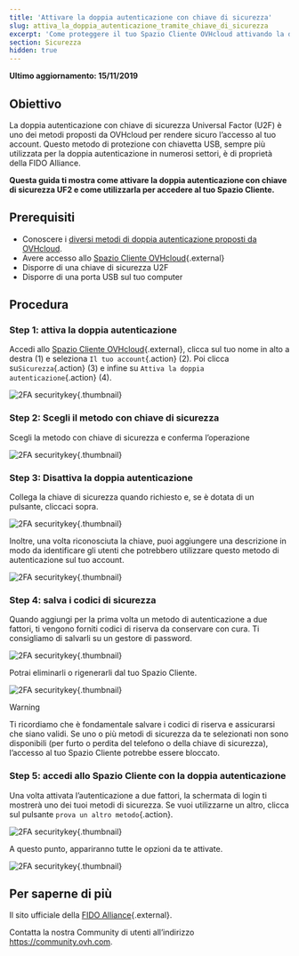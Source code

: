 ```yaml
---
title: 'Attivare la doppia autenticazione con chiave di sicurezza'
slug: attiva_la_doppia_autenticazione_tramite_chiave_di_sicurezza
excerpt: 'Come proteggere il tuo Spazio Cliente OVHcloud attivando la doppia autenticazione con chiave di sicurezza U2F'
section: Sicurezza
hidden: true
---
```


**Ultimo aggiornamento: 15/11/2019**

## Obiettivo

La doppia autenticazione con chiave di sicurezza Universal Factor (U2F) è uno dei metodi proposti da OVHcloud per rendere sicuro l’accesso al tuo account. Questo metodo di protezione con chiavetta USB, sempre più utilizzata per la doppia autenticazione in numerosi settori, è di proprietà della FIDO Alliance.

**Questa guida ti mostra come attivare la doppia autenticazione con chiave di sicurezza UF2 e come utilizzarla per accedere al tuo Spazio Cliente.**

## Prerequisiti

- Conoscere i [diversi metodi di doppia autenticazione proposti da OVHcloud](https://docs.ovh.com/fr/customer/proteggi_il_tuo_account_con_2FA/).
- Avere accesso allo [Spazio Cliente OVHcloud](https://www.ovh.com/auth/?action=gotomanager){.external}
- Disporre di una chiave di sicurezza U2F
- Disporre di una porta USB sul tuo computer

## Procedura

### Step 1: attiva la doppia autenticazione

Accedi allo [Spazio Cliente OVHcloud](https://www.ovh.com/auth/?action=gotomanager){.external}, clicca sul tuo nome in alto a destra (1) e seleziona `Il tuo account`{.action} (2). Poi clicca su`Sicurezza`{.action} (3) e infine su `Attiva la doppia autenticazione`{.action} (4).

![2FA securitykey](images/2fagen2.png){.thumbnail}


### Step 2: Scegli il metodo con chiave di sicurezza

Scegli la metodo con chiave di sicurezza e conferma l’operazione

![2FA securitykey](images/2fakey1edit.png){.thumbnail}

### Step 3: Disattiva la doppia autenticazione

Collega la chiave di sicurezza quando richiesto e,  se è dotata di un pulsante, cliccaci sopra. 

![2FA securitykey](images/2fakey2.png){.thumbnail}

Inoltre, una volta riconosciuta la chiave, puoi aggiungere una descrizione  in modo da identificare gli utenti che potrebbero utilizzare questo metodo di autenticazione sul tuo account.

![2FA securitykey](images/2fakey3.png){.thumbnail}

### Step 4: salva i codici di sicurezza

Quando aggiungi per la prima volta un metodo di autenticazione a due fattori, ti vengono forniti codici di riserva da conservare con cura. Ti consigliamo di salvarli su un gestore di password.

![2FA securitykey](images/2facodes.png){.thumbnail}

Potrai eliminarli o rigenerarli dal tuo Spazio Cliente.

![2FA securitykey](images/2facodesaction.png){.thumbnail}

> [!warning]
>
> Ti ricordiamo che è fondamentale salvare i codici di riserva e assicurarsi che siano validi. Se uno o più metodi di sicurezza da te selezionati non sono disponibili (per furto o perdita del telefono o della chiave di sicurezza), l’accesso al tuo Spazio Cliente potrebbe essere bloccato.
> 

### Step 5: accedi allo Spazio Cliente con la doppia autenticazione

Una volta attivata l’autenticazione a due fattori, la schermata di login ti mostrerà uno dei tuoi metodi di sicurezza.  Se vuoi utilizzarne un altro, clicca sul pulsante `prova un altro metodo`{.action}.

![2FA securitykey](images/2fakeylogin.png){.thumbnail}

A questo punto, appariranno tutte le opzioni da te attivate.

![2FA securitykey](images/2faloginchoice.png){.thumbnail}

## Per saperne di più

Il sito ufficiale della [FIDO Alliance](https://fidoalliance.org/){.external}.

Contatta la nostra Community di utenti all’indirizzo <https://community.ovh.com>.